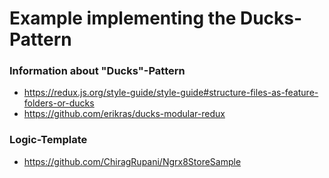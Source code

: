 # Example implementing the Ducks-Pattern

### Information about "Ducks"-Pattern
* https://redux.js.org/style-guide/style-guide#structure-files-as-feature-folders-or-ducks
* https://github.com/erikras/ducks-modular-redux


### Logic-Template
* https://github.com/ChiragRupani/Ngrx8StoreSample
